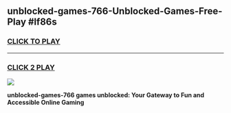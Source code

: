 
## unblocked-games-766-Unblocked-Games-Free-Play #lf86s
<h3>
<a href="https://us.freeplayer.one?title=unblocked-games-766&ref=9M">CLICK TO PLAY</a></h3>
<hr>

<h3>
<a href="https://us.freeplayer.one?title=unblocked-games-766&ref=9M">CLICK 2 PLAY</a>
  
</h3>

<a href="https://us.freeplayer.one?title=unblocked-games-766&ref=9M"><img src="https://clearcache.store/games.png"></a>


**unblocked-games-766 games unblocked: Your Gateway to Fun and Accessible Online Gaming**
